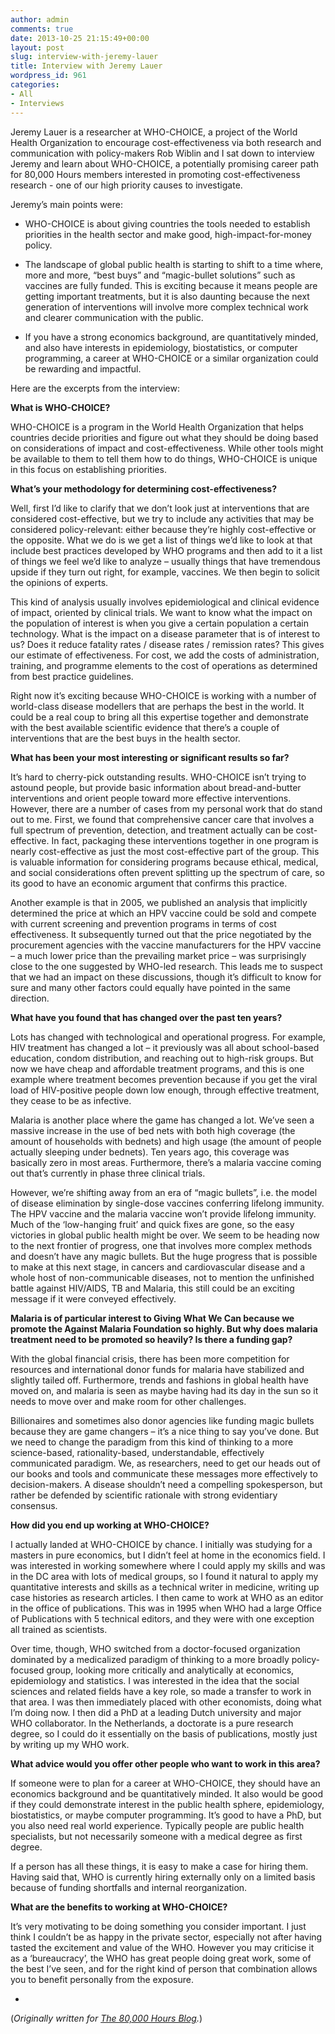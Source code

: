 ```yaml
---
author: admin
comments: true
date: 2013-10-25 21:15:49+00:00
layout: post
slug: interview-with-jeremy-lauer
title: Interview with Jeremy Lauer
wordpress_id: 961
categories:
- All
- Interviews
---
```


Jeremy Lauer is a researcher at WHO-CHOICE, a project of the World Health Organization to encourage cost-effectiveness via both research and communication with policy-makers Rob Wiblin and I sat down to interview Jeremy and learn about WHO-CHOICE, a potentially promising career path for 80,000 Hours members interested in promoting cost-effectiveness research - one of our high priority causes to investigate.

Jeremy’s main points were:





  * WHO-CHOICE is about giving countries the tools needed to establish priorities in the health sector and make good, high-impact-for-money policy.


  * The landscape of global public health is starting to shift to a time where, more and more, “best buys” and “magic-bullet solutions” such as vaccines are fully funded. This is exciting because it means people are getting important treatments, but it is also daunting because the next generation of interventions will involve more complex technical work and clearer communication with the public.


  * If you have a strong economics background, are quantitatively minded, and also have interests in epidemiology, biostatistics, or computer programming, a career at WHO-CHOICE or a similar organization could be rewarding and impactful.


<!-- more -->



Here are the excerpts from the interview:

**What is WHO-CHOICE?**

WHO-CHOICE is a program in the World Health Organization that helps countries decide priorities and figure out what they should be doing based on considerations of impact and cost-effectiveness. While other tools might be available to them to tell them how to do things, WHO-CHOICE is unique in this focus on establishing priorities.




**What’s your methodology for determining cost-effectiveness?**

Well, first I’d like to clarify that we don’t look just at interventions that are considered cost-effective, but we try to include any activities that may be considered policy-relevant: either because they’re highly cost-effective or the opposite. What we do is we get a list of things we’d like to look at that include best practices developed by WHO programs and then add to it a list of things we feel we’d like to analyze – usually things that have tremendous upside if they turn out right, for example, vaccines. We then begin to solicit the opinions of experts.

This kind of analysis usually involves epidemiological and clinical evidence of impact, oriented by clinical trials. We want to know what the impact on the population of interest is when you give a certain population a certain technology. What is the impact on a disease parameter that is of interest to us? Does it reduce fatality rates / disease rates / remission rates? This gives our estimate of effectiveness. For cost, we add the costs of administration, training, and programme elements to the cost of operations as determined from best practice guidelines.

Right now it’s exciting because WHO-CHOICE is working with a number of world-class disease modellers that are perhaps the best in the world. It could be a real coup to bring all this expertise together and demonstrate with the best available scientific evidence that there’s a couple of interventions that are the best buys in the health sector.




**What has been your most interesting or significant results so far?**

It’s hard to cherry-pick outstanding results. WHO-CHOICE isn’t trying to astound people, but provide basic information about bread-and-butter interventions and orient people toward more effective interventions. However, there are a number of cases from my personal work that do stand out to me. First, we found that comprehensive cancer care that involves a full spectrum of prevention, detection, and treatment actually can be cost-effective. In fact, packaging these interventions together in one program is nearly cost-effective as just the most cost-effective part of the group. This is valuable information for considering programs because ethical, medical, and social considerations often prevent splitting up the spectrum of care, so its good to have an economic argument that confirms this practice.

Another example is that in 2005, we published an analysis that implicitly determined the price at which an HPV vaccine could be sold and compete with current screening and prevention programs in terms of cost effectiveness. It subsequently turned out that the price negotiated by the procurement agencies with the vaccine manufacturers for the HPV vaccine – a much lower price than the prevailing market price – was surprisingly close to the one suggested by WHO-led research. This leads me to suspect that we had an impact on these discussions, though it’s difficult to know for sure and many other factors could equally have pointed in the same direction.




**What have you found that has changed over the past ten years?**

Lots has changed with technological and operational progress. For example, HIV treatment has changed a lot – it previously was all about school-based education, condom distribution, and reaching out to high-risk groups. But now we have cheap and affordable treatment programs, and this is one example where treatment becomes prevention because if you get the viral load of HIV-positive people down low enough, through effective treatment, they cease to be as infective.

Malaria is another place where the game has changed a lot. We’ve seen a massive increase in the use of bed nets with both high coverage (the amount of households with bednets) and high usage (the amount of people actually sleeping under bednets). Ten years ago, this coverage was basically zero in most areas. Furthermore, there’s a malaria vaccine coming out that’s currently in phase three clinical trials.

However, we’re shifting away from an era of “magic bullets”, i.e. the model of disease elimination by single-dose vaccines conferring lifelong immunity. The HPV vaccine and the malaria vaccine won’t provide lifelong immunity. Much of the ‘low-hanging fruit’ and quick fixes are gone, so the easy victories in global public health might be over. We seem to be heading now to the next frontier of progress, one that involves more complex methods and doesn’t have any magic bullets. But the huge progress that is possible to make at this next stage, in cancers and cardiovascular disease and a whole host of non-communicable diseases, not to mention the unfinished battle against HIV/AIDS, TB and Malaria, this still could be an exciting message if it were conveyed effectively.




**Malaria is of particular interest to Giving What We Can because we promote the Against Malaria Foundation so highly. But why does malaria treatment need to be promoted so heavily? Is there a funding gap?**

With the global financial crisis, there has been more competition for resources and international donor funds for malaria have stabilized and slightly tailed off. Furthermore, trends and fashions in global health have moved on, and malaria is seen as maybe having had its day in the sun so it needs to move over and make room for other challenges.

Billionaires and sometimes also donor agencies like funding magic bullets because they are game changers – it’s a nice thing to say you’ve done. But we need to change the paradigm from this kind of thinking to a more science-based, rationality-based, understandable, effectively communicated paradigm. We, as researchers, need to get our heads out of our books and tools and communicate these messages more effectively to decision-makers. A disease shouldn’t need a compelling spokesperson, but rather be defended by scientific rationale with strong evidentiary consensus.




**How did you end up working at WHO-CHOICE?**

I actually landed at WHO-CHOICE by chance. I initially was studying for a masters in pure economics, but I didn’t feel at home in the economics field. I was interested in working somewhere where I could apply my skills and was in the DC area with lots of medical groups, so I found it natural to apply my quantitative interests and skills as a technical writer in medicine, writing up case histories as research articles. I then came to work at WHO as an editor in the office of publications. This was in 1995 when WHO had a large Office of Publications with 5 technical editors, and they were with one exception all trained as scientists.

Over time, though, WHO switched from a doctor-focused organization dominated by a medicalized paradigm of thinking to a more broadly policy-focused group, looking more critically and analytically at economics, epidemiology and statistics. I was interested in the idea that the social sciences and related fields have a key role, so made a transfer to work in that area. I was then immediately placed with other economists, doing what I’m doing now. I then did a PhD at a leading Dutch university and major WHO collaborator. In the Netherlands, a doctorate is a pure research degree, so I could do it essentially on the basis of publications, mostly just by writing up my WHO work.




**What advice would you offer other people who want to work in this area?**

If someone were to plan for a career at WHO-CHOICE, they should have an economics background and be quantitatively minded. It also would be good if they could demonstrate interest in the public health sphere, epidemiology, biostatistics, or maybe computer programming. It’s good to have a PhD, but you also need real world experience. Typically people are public health specialists, but not necessarily someone with a medical degree as first degree.

If a person has all these things, it is easy to make a case for hiring them. Having said that, WHO is currently hiring externally only on a limited basis because of funding shortfalls and internal reorganization.




**What are the benefits to working at WHO-CHOICE?**

It’s very motivating to be doing something you consider important. I just think I couldn’t be as happy in the private sector, especially not after having tasted the excitement and value of the WHO. However you may criticise it as a ‘bureaucracy’, the WHO has great people doing great work, some of the best I’ve seen, and for the right kind of person that combination allows you to benefit personally from the exposure.

-

(_Originally written for [The 80,000 Hours Blog](http://80000hours.org/blog/263-interview-with-the-world-health-organisation)._)

